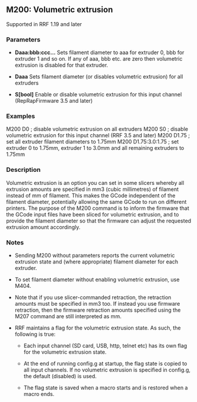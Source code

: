 ## M200: Volumetric extrusion

Supported in RRF 1.19 and later

### Parameters

- **Daaa:bbb:ccc...** Sets filament diameter to aaa for extruder 0, bbb for extruder 1 and so on. If any of aaa, bbb etc. are zero then volumetric extrusion is disabled for that extruder.

- **Daaa** Sets filament diameter (or disables volumetric extrusion) for all extruders

- **S\[bool\]** Enable or disable volumetric extrusion for this input channel (RepRapFirmware 3.5 and later)

### Examples

M200 D0 ; disable volumetric extrusion on all extruders M200 S0 ; disable volumetric extrusion for this input channel (RRF 3.5 and later) M200 D1.75 ; set all extruder filament diameters to 1.75mm M200 D1.75:3.0:1.75 ; set extruder 0 to 1.75mm, extruder 1 to 3.0mm and all remaining extruders to 1.75mm

### Description

Volumetric extrusion is an option you can set in some slicers whereby all extrusion amounts are specified in mm3 (cubic millimetres) of filament instead of mm of filament. This makes the GCode independent of the filament diameter, potentially allowing the same GCode to run on different printers. The purpose of the M200 command is to inform the firmware that the GCode input files have been sliced for volumetric extrusion, and to provide the filament diameter so that the firmware can adjust the requested extrusion amount accordingly.

### Notes

- Sending M200 without parameters reports the current volumetric extrusion state and (where appropriate) filament diameter for each extruder.

- To set filament diameter without enabling volumetric extrusion, use M404.

- Note that if you use slicer-commanded retraction, the retraction amounts must be specified in mm3 too. If instead you use firmware retraction, then the firmware retraction amounts specified using the M207 command are still interpreted as mm.

- RRF maintains a flag for the volumetric extrusion state. As such, the following is true:

  - Each input channel (SD card, USB, http, telnet etc) has its own flag for the volumetric extrusion state.

  - At the end of running config.g at startup, the flag state is copied to all input channels. If no volumetric extrusion is specified in config.g, the default (disabled) is used.

  - The flag state is saved when a macro starts and is restored when a macro ends.

